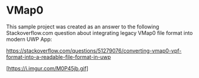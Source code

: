 # VMap0
This sample project was created as an answer to the following Stackoverflow.com question about integrating legacy VMap0 file format into modern UWP App:

https://stackoverflow.com/questions/51279076/converting-vmap0-vpf-format-into-a-readable-file-format-in-uwp

[https://i.imgur.com/M0P45jb.gif]

